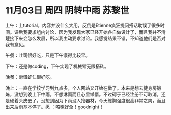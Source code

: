 # 11月03日 周四 阴转中雨 苏黎世

上午：上tutorial，内容并没什么大用，反倒是Etienne疯狂提问搭话耽误了很多时间。课后我要求组内讨论，因为我发现大家已经开始各自做设计了，而且我并不清楚接下来会怎么发展，所以我主动要求讨论。我感觉结果不错，不知道他们是否对我有意见。午餐：吐司很好吃，只是下午饿得比较早。下午：还是做coding，下午实现了机械臂无限搭砖。晚餐：滑蛋虾仁很好吃。晚上：一直在学校学习到九点多，个人网站又开始在做了。本来是想去健身房锻炼，没想到晚上下中雨，不想淋雨而且心里懒惰。不过碍于已经注册不可取消，还是硬着头皮去了，没想到因为下雨没人抢器材，今天练胸强度很高非常之爽，而且出来后雨基本停了。愿 ：咳嗽好全！goodnight！

